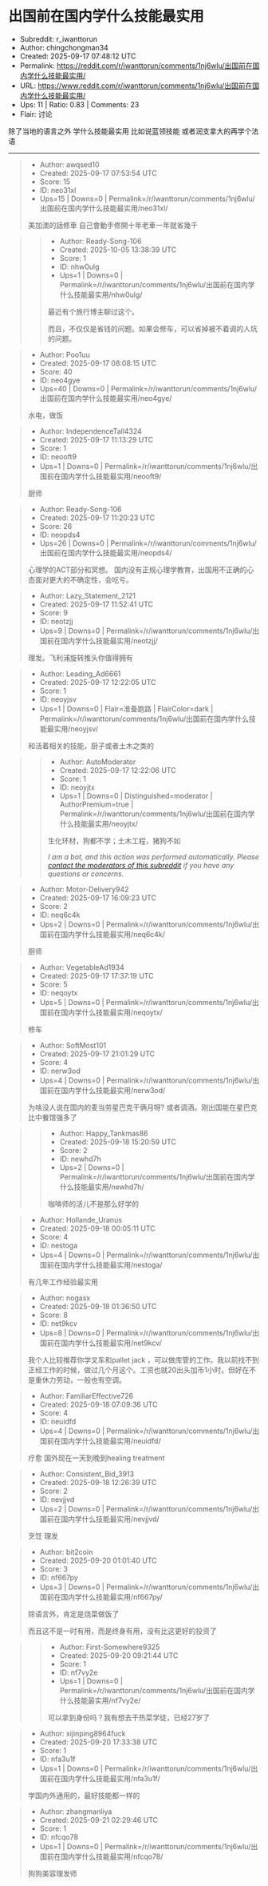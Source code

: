 # 出国前在国内学什么技能最实用

- Subreddit: r_iwanttorun
- Author: chingchongman34
- Created: 2025-09-17 07:48:12 UTC
- Permalink: https://reddit.com/r/iwanttorun/comments/1nj6wlu/出国前在国内学什么技能最实用/
- URL: https://www.reddit.com/r/iwanttorun/comments/1nj6wlu/出国前在国内学什么技能最实用/
- Ups: 11 | Ratio: 0.83 | Comments: 23
- Flair: 讨论


除了当地的语言之外 学什么技能最实用 比如说蓝领技能
或者润支拿大的再学个法语


---

> - Author: awqsed10
> - Created: 2025-09-17 07:53:54 UTC
> - Score: 15
> - ID: neo31xl
> - Ups=15 | Downs=0 | Permalink=/r/iwanttorun/comments/1nj6wlu/出国前在国内学什么技能最实用/neo31xl/
>
> 美加澳的話修車 自己會動手修開十年老車一年就省幾千

>> - Author: Ready-Song-106
>> - Created: 2025-10-05 13:38:39 UTC
>> - Score: 1
>> - ID: nhw0ulg
>> - Ups=1 | Downs=0 | Permalink=/r/iwanttorun/comments/1nj6wlu/出国前在国内学什么技能最实用/nhw0ulg/
>>
>> 最近有个旅行博主聊过这个。
>> 
>> 而且，不仅仅是省钱的问题。如果会修车，可以省掉被不着调的人坑的问题。

> - Author: Poo1uu
> - Created: 2025-09-17 08:08:15 UTC
> - Score: 40
> - ID: neo4gye
> - Ups=40 | Downs=0 | Permalink=/r/iwanttorun/comments/1nj6wlu/出国前在国内学什么技能最实用/neo4gye/
>
> 水电，做饭

> - Author: IndependenceTall4324
> - Created: 2025-09-17 11:13:29 UTC
> - Score: 1
> - ID: neooft9
> - Ups=1 | Downs=0 | Permalink=/r/iwanttorun/comments/1nj6wlu/出国前在国内学什么技能最实用/neooft9/
>
> 厨师

> - Author: Ready-Song-106
> - Created: 2025-09-17 11:20:23 UTC
> - Score: 26
> - ID: neopds4
> - Ups=26 | Downs=0 | Permalink=/r/iwanttorun/comments/1nj6wlu/出国前在国内学什么技能最实用/neopds4/
>
> 心理学的ACT部分和冥想。
> 国内没有正规心理学教育，出国用不正确的心态面对更大的不确定性，会吃亏。

> - Author: Lazy_Statement_2121
> - Created: 2025-09-17 11:52:41 UTC
> - Score: 9
> - ID: neotzjj
> - Ups=9 | Downs=0 | Permalink=/r/iwanttorun/comments/1nj6wlu/出国前在国内学什么技能最实用/neotzjj/
>
> 理发。飞利浦旋转推头你值得拥有

> - Author: Leading_Ad6661
> - Created: 2025-09-17 12:22:05 UTC
> - Score: 1
> - ID: neoyjsv
> - Ups=1 | Downs=0 | Flair=准备跑路 | FlairColor=dark | Permalink=/r/iwanttorun/comments/1nj6wlu/出国前在国内学什么技能最实用/neoyjsv/
>
> 和活着相关的技能，厨子或者土木之类的

>> - Author: AutoModerator
>> - Created: 2025-09-17 12:22:06 UTC
>> - Score: 1
>> - ID: neoyjtx
>> - Ups=1 | Downs=0 | Distinguished=moderator | AuthorPremium=true | Permalink=/r/iwanttorun/comments/1nj6wlu/出国前在国内学什么技能最实用/neoyjtx/
>>
>> 生化环材，狗都不学；土木工程，猪狗不如
>> 
>> *I am a bot, and this action was performed automatically. Please [contact the moderators of this subreddit](/message/compose/?to=/r/iwanttorun) if you have any questions or concerns.*

> - Author: Motor-Delivery942
> - Created: 2025-09-17 16:09:23 UTC
> - Score: 2
> - ID: neq6c4k
> - Ups=2 | Downs=0 | Permalink=/r/iwanttorun/comments/1nj6wlu/出国前在国内学什么技能最实用/neq6c4k/
>
> 厨师

> - Author: VegetableAd1934
> - Created: 2025-09-17 17:37:19 UTC
> - Score: 5
> - ID: neqoytx
> - Ups=5 | Downs=0 | Permalink=/r/iwanttorun/comments/1nj6wlu/出国前在国内学什么技能最实用/neqoytx/
>
> 修车

> - Author: SoftMost101
> - Created: 2025-09-17 21:01:29 UTC
> - Score: 4
> - ID: nerw3od
> - Ups=4 | Downs=0 | Permalink=/r/iwanttorun/comments/1nj6wlu/出国前在国内学什么技能最实用/nerw3od/
>
> 为啥没人说在国内的麦当劳星巴克干俩月呀? 或者调酒。刚出国能在星巴克比中餐馆强多了

>> - Author: Happy_Tankmas86
>> - Created: 2025-09-18 15:20:59 UTC
>> - Score: 2
>> - ID: newhd7h
>> - Ups=2 | Downs=0 | Permalink=/r/iwanttorun/comments/1nj6wlu/出国前在国内学什么技能最实用/newhd7h/
>>
>> 咖啡师的活儿不是那么好学的

> - Author: Hollande_Uranus
> - Created: 2025-09-18 00:05:11 UTC
> - Score: 4
> - ID: nestoga
> - Ups=4 | Downs=0 | Permalink=/r/iwanttorun/comments/1nj6wlu/出国前在国内学什么技能最实用/nestoga/
>
> 有几年工作经验最实用

> - Author: nogasx
> - Created: 2025-09-18 01:36:50 UTC
> - Score: 8
> - ID: net9kcv
> - Ups=8 | Downs=0 | Permalink=/r/iwanttorun/comments/1nj6wlu/出国前在国内学什么技能最实用/net9kcv/
>
> 我个人比较推荐你学叉车和pallet jack  ，可以做库管的工作。我以前找不到正经工作的时候，做过几个月这个。工资也就20出头加币1小时。但好在不是重休力劳动，一般也有空调。

> - Author: FamiliarEffective726
> - Created: 2025-09-18 07:09:36 UTC
> - Score: 4
> - ID: neuidfd
> - Ups=4 | Downs=0 | Permalink=/r/iwanttorun/comments/1nj6wlu/出国前在国内学什么技能最实用/neuidfd/
>
> 疗愈 国外现在一天到晚到healing treatment

> - Author: Consistent_Bid_3913
> - Created: 2025-09-18 12:26:39 UTC
> - Score: 2
> - ID: nevjjvd
> - Ups=2 | Downs=0 | Permalink=/r/iwanttorun/comments/1nj6wlu/出国前在国内学什么技能最实用/nevjjvd/
>
> 烹饪 理发

> - Author: bit2coin
> - Created: 2025-09-20 01:01:40 UTC
> - Score: 3
> - ID: nf667py
> - Ups=3 | Downs=0 | Permalink=/r/iwanttorun/comments/1nj6wlu/出国前在国内学什么技能最实用/nf667py/
>
> 除语言外，肯定是烧菜做饭了
> 
> 而且这不是一时有用，而是终身有用，没有比这更好的投资了

>> - Author: First-Somewhere9325
>> - Created: 2025-09-20 09:21:44 UTC
>> - Score: 1
>> - ID: nf7vy2e
>> - Ups=1 | Downs=0 | Permalink=/r/iwanttorun/comments/1nj6wlu/出国前在国内学什么技能最实用/nf7vy2e/
>>
>> 可以拿到身份吗？我有想去干热菜学徒，已经27岁了

> - Author: xijinping8964fuck
> - Created: 2025-09-20 17:33:38 UTC
> - Score: 1
> - ID: nfa3u1f
> - Ups=1 | Downs=0 | Permalink=/r/iwanttorun/comments/1nj6wlu/出国前在国内学什么技能最实用/nfa3u1f/
>
> 学国内外通用的，最好技能都一样的

> - Author: zhangmanliya
> - Created: 2025-09-21 02:29:46 UTC
> - Score: 1
> - ID: nfcqo78
> - Ups=1 | Downs=0 | Permalink=/r/iwanttorun/comments/1nj6wlu/出国前在国内学什么技能最实用/nfcqo78/
>
> 狗狗美容理发师
